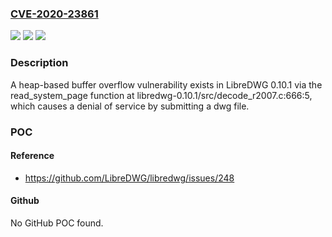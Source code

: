 ### [CVE-2020-23861](https://cve.mitre.org/cgi-bin/cvename.cgi?name=CVE-2020-23861)
![](https://img.shields.io/static/v1?label=Product&message=n%2Fa&color=blue)
![](https://img.shields.io/static/v1?label=Version&message=n%2Fa&color=blue)
![](https://img.shields.io/static/v1?label=Vulnerability&message=n%2Fa&color=brighgreen)

### Description

A heap-based buffer overflow vulnerability exists in LibreDWG 0.10.1 via the read_system_page function at libredwg-0.10.1/src/decode_r2007.c:666:5, which causes a denial of service by submitting a dwg file.

### POC

#### Reference
- https://github.com/LibreDWG/libredwg/issues/248

#### Github
No GitHub POC found.

